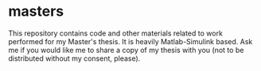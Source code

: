 # masters 
This repository contains code and other materials related to 
work performed for my Master's thesis.  It is heavily Matlab-Simulink based.
Ask me if you would like me to share a copy of my thesis with you 
(not to be distributed without my consent, please).
